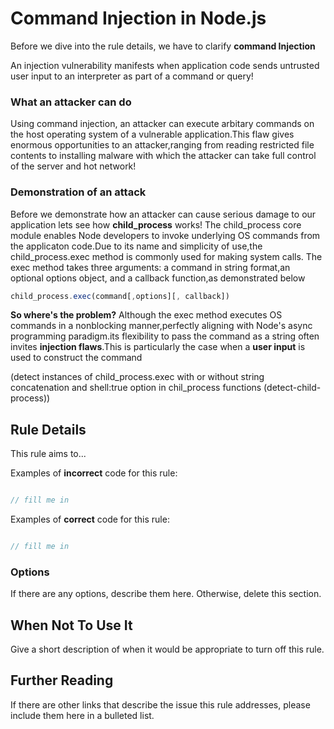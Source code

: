 # Command Injection in Node.js

Before we dive into the rule details, we have to clarify **command Injection**

An injection vulnerability manifests when application code sends untrusted user input to an interpreter as part of a command or query!
### What an attacker can do
Using command injection, an attacker can execute arbitary commands on the host operating system of a vulnerable application.This flaw gives enormous opportunities to an attacker,ranging from reading restricted file contents to installing malware with which the attacker can take full control of the server and hot network!

### Demonstration of an attack
Before we demonstrate how an attacker can cause serious damage to our application lets see how **child_process** works!
The child_process core module enables Node developers to invoke underlying OS commands from the applicaton code.Due to its name and simplicity of use,the child_process.exec method is commonly used for making system calls.
The exec method takes three arguments: a command in string format,an optional options object, and a callback function,as demonstrated below
```javascript
child_process.exec(command[,options][, callback])
```
**So where's the problem?** Although the exec method executes OS commands in a nonblocking manner,perfectly aligning with Node's async programming paradigm.its flexibility to pass the command as a string often invites **injection flaws**.This is particularly the case when a **user input** is used to construct the command



(detect instances of child_process.exec with or without string concatenation and shell:true option in chil_process functions (detect-child-process))

## Rule Details

This rule aims to...

Examples of **incorrect** code for this rule:

```js

// fill me in

```

Examples of **correct** code for this rule:

```js

// fill me in

```

### Options

If there are any options, describe them here. Otherwise, delete this section.

## When Not To Use It

Give a short description of when it would be appropriate to turn off this rule.

## Further Reading

If there are other links that describe the issue this rule addresses, please include them here in a bulleted list.
